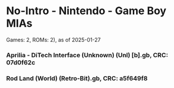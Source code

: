 # No-Intro - Nintendo - Game Boy MIAs
Games: 2, ROMs: 2), as of 2025-01-27
### Aprilia - DiTech Interface (Unknown) (Unl) [b].gb, CRC: 07d0f62c
### Rod Land (World) (Retro-Bit).gb, CRC: a5f649f8
